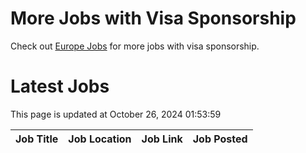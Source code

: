 # More Jobs with Visa Sponsorship

Check out [Europe Jobs](https://github.com/sureshparimi/europejobs#latest-jobs) for more jobs with visa sponsorship.

# Latest Jobs

This page is updated at October 26, 2024 01:53:59

| Job Title | Job Location | Job Link | Job Posted |
| --- | --- | --- | --- |
